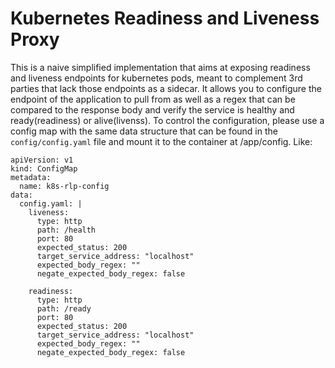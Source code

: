 # Kubernetes Readiness and Liveness Proxy
This is a naive simplified implementation that aims at exposing readiness and liveness endpoints for kubernetes pods, meant to complement 3rd parties that lack those endpoints as a sidecar.
It allows you to configure the endpoint of the application to pull from as well as a regex that can be compared to the response body and verify the service is healthy and ready(readiness) or alive(livenss).
To control the configuration, please use a config map with the same data structure that can be found in the `config/config.yaml` file and mount it to the container at /app/config.
Like:
```
apiVersion: v1
kind: ConfigMap
metadata:
  name: k8s-rlp-config
data:
  config.yaml: |
    liveness:
      type: http
      path: /health
      port: 80
      expected_status: 200
      target_service_address: "localhost"
      expected_body_regex: ""
      negate_expected_body_regex: false
    
    readiness:
      type: http
      path: /ready
      port: 80
      expected_status: 200
      target_service_address: "localhost"
      expected_body_regex: ""
      negate_expected_body_regex: false
```
